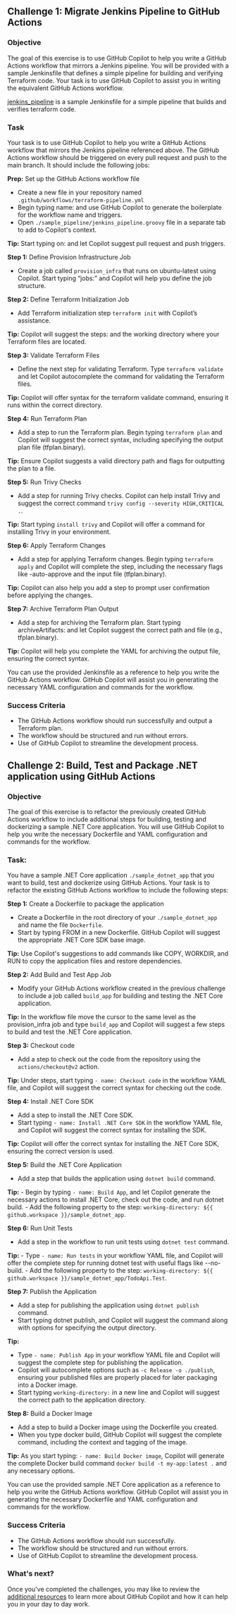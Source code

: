 ## Challenge 1: Migrate Jenkins Pipeline to GitHub Actions

### Objective

The goal of this exercise is to use GitHub Copilot to help you write a GitHub Actions workflow that mirrors a Jenkins pipeline. You will be provided with a sample Jenkinsfile that defines a simple pipeline for building and verifying Terraform code. Your task is to use GitHub Copilot to assist you in writing the equivalent GitHub Actions workflow.

[jenkins_pipeline](./sample_pipeline/jenkins_pipeline.groovy) is a sample Jenkinsfile for a simple pipeline that builds and verifies terraform code.

### Task

Your task is to use GitHub Copilot to help you write a GitHub Actions workflow that mirrors the Jenkins pipeline referenced above. The GitHub Actions workflow should be triggered on every pull request and push to the main branch. It should include the following jobs:

**Prep:** Set up the GitHub Actions workflow file

- Create a new file in your repository named `.github/workflows/terraform-pipeline.yml`
- Begin typing name: and use GitHub Copilot to generate the boilerplate for the workflow name and triggers.
- Open `./sample_pipeline/jenkins_pipeline.groovy` file in a separate tab to add to Copilot's context.

**Tip:** Start typing on: and let Copilot suggest pull request and push triggers.

**Step 1:** Define Provision Infrastructure Job

- Create a job called `provision_infra` that runs on ubuntu-latest using Copilot. Start typing “jobs:” and Copilot will help you define the job structure.

**Step 2:** Define Terraform Initialization Job

- Add Terraform initialization step `terraform init` with Copilot’s assistance.

**Tip:** Copilot will suggest the steps: and the working directory where your Terraform files are located.

**Step 3:** Validate Terraform Files

- Define the next step for validating Terraform. Type `terraform validate` and let Copilot autocomplete the command for validating the Terraform files.

**Tip:** Copilot will offer syntax for the terraform validate command, ensuring it runs within the correct directory.

**Step 4:** Run Terraform Plan

-  Add a step to run the Terraform plan. Begin typing `terraform plan` and Copilot will suggest the correct syntax, including specifying the output plan file (tfplan.binary).

**Tip:** Ensure Copilot suggests a valid directory path and flags for outputting the plan to a file.

**Step 5:** Run Trivy Checks

- Add a step for running Trivy checks. Copilot can help install Trivy and suggest the correct command `trivy config --severity HIGH,CRITICAL .`.

**Tip:** Start typing `install trivy` and Copilot will offer a command for installing Trivy in your environment.

**Step 6:** Apply Terraform Changes

- Add a step for applying Terraform changes. Begin typing `terraform apply` and Copilot will complete the step, including the necessary flags like -auto-approve and the input file (tfplan.binary).

**Tip:** Copilot can also help you add a step to prompt user confirmation before applying the changes.

**Step 7:** Archive Terraform Plan Output

- Add a step for archiving the Terraform plan. Start typing archiveArtifacts: and let Copilot suggest the correct path and file (e.g., tfplan.binary).

**Tip:** Copilot will help you complete the YAML for archiving the output file, ensuring the correct syntax.

You can use the provided Jenkinsfile as a reference to help you write the GitHub Actions workflow. GitHub Copilot will assist you in generating the necessary YAML configuration and commands for the workflow.

### Success Criteria

- The GitHub Actions workflow should run successfully and output a Terraform plan.
- The workflow should be structured and run without errors.
- Use of GitHub Copilot to streamline the development process.

## Challenge 2: Build, Test and Package .NET application using GitHub Actions

### Objective

The goal of this exercise is to refactor the previously created GitHub Actions workflow to include additional steps for building, testing and dockerizing a sample .NET Core application. You will use GitHub Copilot to help you write the necessary Dockerfile and YAML configuration and commands for the workflow.

### Task:

You have a sample .NET Core application `./sample_dotnet_app` that you want to build, test and dockerize using GitHub Actions. Your task is to refactor the existing GitHub Actions workflow to include the following steps:

**Step 1:** Create a Dockerfile to package the application

- Create a Dockerfile in the root directory of your `./sample_dotnet_app` and name the file `Dockerfile`.
- Start by typing FROM in a new Dockerfile. GitHub Copilot will suggest the appropriate .NET Core SDK base image.

**Tip:** Use Copilot's suggestions to add commands like COPY, WORKDIR, and RUN to copy the application files and restore dependencies.

**Step 2:** Add Build and Test App Job

- Modify your GitHub Actions workflow created in the previous challenge to include a job called `build_app` for building and testing the .NET Core application.

**Tip:** In the workflow file move the cursor to the same level as the provision_infra job and type `build_app` and Copilot will suggest a few steps to build and test the .NET Core application.

**Step 3:** Checkout code

- Add a step to check out the code from the repository using the `actions/checkout@v2` action.

**Tip:** Under steps, start typing `- name: Checkout code` in the workflow YAML file, and Copilot will suggest the correct syntax for checking out the code.

**Step 4:** Install .NET Core SDK

- Add a step to install the .NET Core SDK.
- Start typing `- name: Install .NET Core SDK` in the workflow YAML file, and Copilot will suggest the correct syntax for installing the SDK.

**Tip:** Copilot will offer the correct syntax for installing the .NET Core SDK, ensuring the correct version is used.

**Step 5:** Build the .NET Core Application

- Add a step that builds the application using `dotnet build` command.

**Tip:** 
    - Begin by typing `- name: Build App`, and let Copilot generate the necessary actions to install .NET Core, check out the code, and run dotnet build.
    - Add the following property to the step: `working-directory: ${{ github.workspace }}/sample_dotnet_app`.

**Step 6:** Run Unit Tests

- Add a step in the workflow to run unit tests using `dotnet test` command.

**Tip:** 
    - Type `- name: Run tests` in your workflow YAML file, and Copilot will offer the complete step for running dotnet test with useful flags like --no-build.
    - Add the following property to the step: `working-directory: ${{ github.workspace }}/sample_dotnet_app/TodoApi.Test`.

**Step 7:** Publish the Application

- Add a step for publishing the application using `dotnet publish` command.
- Start typing dotnet publish, and Copilot will suggest the command along with options for specifying the output directory.

**Tip:** 
- Type `- name: Publish App` in your workflow YAML file and Copilot will suggest the complete step for publishing the application.
- Copilot will autocomplete options such as `-c Release -o ./publish`, ensuring your published files are properly placed for later packaging into a Docker image.
- Start typing `working-directory:` in a new line and Copilot will suggest the correct path to the application directory.

**Step 8:** Build a Docker Image

- Add a step to build a Docker image using the Dockerfile you created.
- When you type docker build, GitHub Copilot will suggest the complete command, including the context and tagging of the image.

**Tip:** As you start typing: `- name: Build Docker image`, Copilot will generate the complete Docker build command `docker build -t my-app:latest .` and any necessary options.

You can use the provided sample .NET Core application as a reference to help you write the GitHub Actions workflow. GitHub Copilot will assist you in generating the necessary Dockerfile and YAML configuration and commands for the workflow.

### Success Criteria

- The GitHub Actions workflow should run successfully.
- The workflow should be structured and run without errors.
- Use of GitHub Copilot to streamline the development process.


### What's next?

Once you've completed the challenges, you may like to review the [additional resources](<./5. additional resources.md>) to learn more about GitHub Copilot and how it can help you in your day to day work.